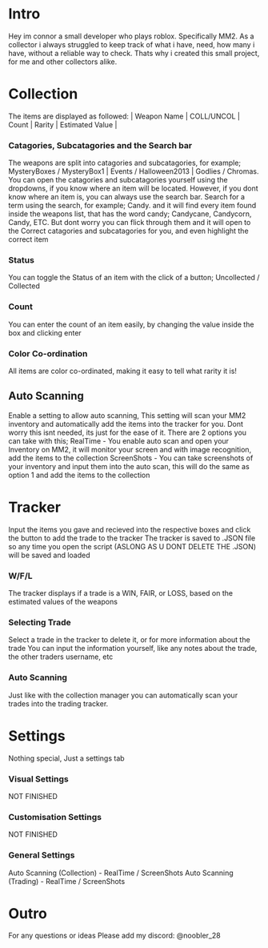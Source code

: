# Intro

Hey im connor a small developer who plays roblox. Specifically MM2.
As a collector i always struggled to keep track of what i have, need, how many i have, without a reliable way to check.
Thats why i created this small project, for me and other collectors alike.

# Collection
The items are displayed as followed:
| Weapon Name | COLL/UNCOL | Count | Rarity | Estimated Value |

### Catagories, Subcatagories and the Search bar 
The weapons are split into catagories and subcatagories, for example; MysteryBoxes / MysteryBox1 | Events / Halloween2013 | Godlies / Chromas.
You can open the catagories and subcatagories yourself using the dropdowns, if you know where an item will be located.
However, if you dont know where an item is, you can always use the search bar. Search for a term using the search, for example; Candy.
and it will find every item found inside the weapons list, that has the word candy; Candycane, Candycorn, Candy, ETC. 
But dont worry you can flick through them and it will open to the Correct catagories and subcatagories for you, and even highlight the correct item
### Status 
You can toggle the Status of an item with the click of a button; Uncollected / Collected
### Count
You can enter the count of an item easily, by changing the value inside the box and clicking enter
### Color Co-ordination
All items are color co-ordinated, making it easy to tell what rarity it is!
## Auto Scanning
Enable a setting to allow auto scanning, This setting will scan your MM2 inventory and automatically add the items into the tracker for you.
Dont worry this isnt needed, its just for the ease of it.
There are 2 options you can take with this; 
RealTime - You enable auto scan and open your Inventory on MM2, it will monitor your screen and with image recognition, add the items to the collection
ScreenShots - You can take screenshots of your inventory and input them into the auto scan, this will do the same as option 1 and add the items to the collection



# Tracker
Input the items you gave and recieved into the respective boxes and click the button to add the trade to the tracker
The tracker is saved to .JSON file so any time you open the script (ASLONG AS U DONT DELETE THE .JSON) will be saved and loaded
### W/F/L
The tracker displays if a trade is a WIN, FAIR, or LOSS, based on the estimated values of the weapons
### Selecting Trade
Select a trade in the tracker to delete it, or for more information about the trade
You can input the information yourself, like any notes about the trade, the other traders username, etc
### Auto Scanning
Just like with the collection manager you can automatically scan your trades into the trading tracker.

# Settings
Nothing special, Just a settings tab

### Visual Settings
NOT FINISHED
### Customisation Settings
NOT FINISHED
### General Settings
Auto Scanning (Collection) - RealTime / ScreenShots
Auto Scanning (Trading) - RealTime / ScreenShots

# Outro
For any questions or ideas Please add my discord: @noobler_28
